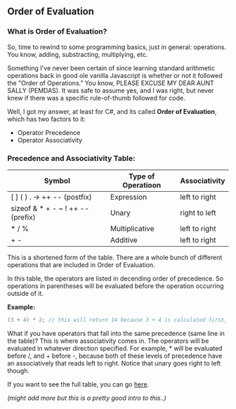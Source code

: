## Order of Evaluation

### What is Order of Evaluation?

So, time to rewind to some programming basics, just in general: operations. You know, adding, substracting, multiplying, etc. 

Something I've never been certain of since learning standard arithmetic operations back in good ole vanilla Javascript is whether or not it followed the "Order of Operations." You know, PLEASE EXCUSE MY DEAR AUNT SALLY (PEMDAS). It was safe to assume yes, and I was right, but never knew if there was a specific rule-of-thumb followed for code.

Well, I got my answer, at least for C#, and its called **Order of Evaluation**, which has two factors to it:
- Operator Precedence
- Operator Associativity

### Precedence and Associativity Table:

| Symbol                            | Type of Operatioon | Associativity |
| --------------------------------- | ------------------ | ------------- |
| [ ] ( ) . -> ++ -- (postfix)      | Expression         | left to right |
| sizeof & * + - ~ ! ++ -- (prefix) | Unary              | right to left |
| * / %                             | Multiplicative     | left to right |
| + -                               | Additive           | left to right |

This is a shortened form of the table. There are a whole bunch of different operations that are included in Order of Evaluation.

In this table, the operators are listed in decending order of precedence. So operations in parentheses will be evaluated before the operation occurring outside of it.

**Example:**
```csharp
(3 + 4) * 2; // this will return 14 because 3 + 4 is calculated first, so 7 * 2 is 14.
```

What if you have operators that fall into the same precedence (same line in the table)? This is where associativity comes in. The operators will be evaluated in whatever direction specified. For example, * will be evaluated before /, and + before -, because both of these levels of precedence have an associatively that reads left to right. Notice that unary goes right to left though.

If you want to see the full table, you can go [here](https://www.tutorialspoint.com/csharp/csharp_operators_precedence.htm).

*(might add more but this is a pretty good intro to this..)*
